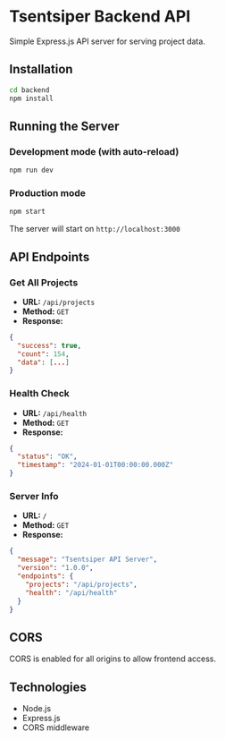 # Tsentsiper Backend API

Simple Express.js API server for serving project data.

## Installation

```bash
cd backend
npm install
```

## Running the Server

### Development mode (with auto-reload)
```bash
npm run dev
```

### Production mode
```bash
npm start
```

The server will start on `http://localhost:3000`

## API Endpoints

### Get All Projects
- **URL:** `/api/projects`
- **Method:** `GET`
- **Response:**
```json
{
  "success": true,
  "count": 154,
  "data": [...]
}
```

### Health Check
- **URL:** `/api/health`
- **Method:** `GET`
- **Response:**
```json
{
  "status": "OK",
  "timestamp": "2024-01-01T00:00:00.000Z"
}
```

### Server Info
- **URL:** `/`
- **Method:** `GET`
- **Response:**
```json
{
  "message": "Tsentsiper API Server",
  "version": "1.0.0",
  "endpoints": {
    "projects": "/api/projects",
    "health": "/api/health"
  }
}
```

## CORS

CORS is enabled for all origins to allow frontend access.

## Technologies

- Node.js
- Express.js
- CORS middleware

